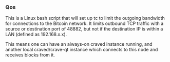 ### Qos ###

This is a Linux bash script that will set up tc to limit the outgoing bandwidth for connections to the Bitcoin network. It limits outbound TCP traffic with a source or destination port of 48882, but not if the destination IP is within a LAN (defined as 192.168.x.x).

This means one can have an always-on craved instance running, and another local craved/crave-qt instance which connects to this node and receives blocks from it.
